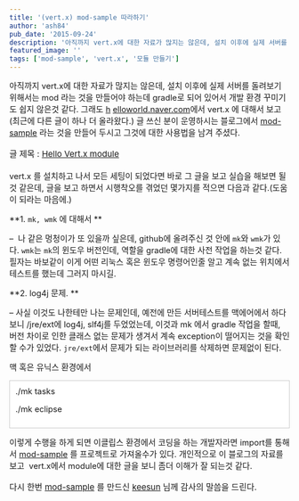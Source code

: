 ```yaml
---
title: '(vert.x) mod-sample 따라하기'
author: 'ash84'
pub_date: '2015-09-24'
description: '아직까지 vert.x에 대한 자료가 많지는 않은데, 설치 이후에 실제 서버를 돌려보기 위해서는 mod 라는 것을 만들어야 하는데 gradle로 되어 있어서 개발 환경 꾸미기도 쉽지 않은것 같다. 그래도 [h](http://helloworld.naver.com) [elloworld.naver.com](http://helloworld.naver.com)에서 vert.x 에 대해서 보고 (최근에 다른 글이 하나 더 올라왔다.) 글 쓰신 분이 운영하시는 블로그에서 [mod-sampl'
featured_image: ''
tags: ['mod-sample', 'vert.x', '모듈 만들기']
---
```



<span style="font-size: 11pt;">아직까지 vert.x에 대한 자료가 많지는 않은데, 설치 이후에 실제 서버를 돌려보기 위해서는 mod 라는 것을 만들어야 하는데 gradle로 되어 있어서 개발 환경 꾸미기도 쉽지 않은것 같다. 그래도 [h](http://helloworld.naver.com) [elloworld.naver.com](http://helloworld.naver.com)에서 vert.x 에 대해서 보고 (최근에 다른 글이 하나 더 올라왔다.) 글 쓰신 분이 운영하시는 블로그에서 [mod-sample](https://github.com/keesun/mod-sample) 라는 것을 만들어 두시고 그것에 대한 사용법을 남겨 주셨다. </span>

<span style="font-size: 11pt;">  
</span>

<span style="font-size: 15px; line-height: 29px;">글 제목 : [Hello Vert.x module](http://whiteship.me/?p=13619) </span>

<span style="font-size: 11pt;">vert.x 를 설치하고 나서 모든 세팅이 되었다면 바로 그 글을 보고 실습을 해보면 될것 같은데, 글을 보고 하면서 시행착오를 겪었던 몇가지를 적으면 다음과 같다.(도움이 되라는 마음에.)</span>

<span style="font-size: 11pt;">**1. `mk, wmk` 에 대해서 **</span>

<span style="font-size: 11pt;">–  나 같은 멍청이가 또 있을까 싶은데, github에 올려주신 것 안에 `mk`와 `wmk`가 있다. `wmk`는 `mk`의 윈도우 버전인데, 역할을 gradle에 대한 사전 작업을 하는것 같다. 필자는 바보같이 이게 어떤 리눅스 혹은 윈도우 명령어인줄 알고 계속 없는 위치에서 테스트를 했는데 그러지 마시길. </span>

<span style="font-size: 11pt;">**2. log4j 문제. **</span>

<span style="font-size: 11pt;">– 사실 이것도 나한테만 나는 문제인데, 예전에 만든 서버테스트를 맥에어에서 하다 보니 /jre/ext에 log4j, slf4j를 두었었는데, 이것과 mk 에서 gradle 작업을 할때, 버전 차이로 인한 클래스 없는 문제가 생겨서 계속 exception이 떨어지는 것을 확인 할 수가 있었다. `jre/ext`에서 문제가 되는 라이브러리를 삭제하면 문제없이 된다. </span>

<span style="font-size: 11pt;">맥 혹은 유닉스 환경에서 </span>

<div class="txc-textbox" style="border: 1px solid rgb(203, 203, 203); background-color: rgb(255, 255, 255); padding: 10px;"><span style="font-size: 11pt;">./mk tasks</span>

<span style="font-size: 11pt;">./mk eclipse</span>

</div><span style="font-size: 11pt;">  
</span>

<span style="font-size: 11pt;">이렇게 수행을 하게 되면 이클립스 환경에서 코딩을 하는 개발자라면 import를 통해서 [mod-sample](https://github.com/keesun/mod-sample) 를 프로젝트로 가져올수가 있다. 개인적으로 이 블로그의 자료를 보고  vert.x에서 module에 대한 글을 보니 좀더 이해가 잘 되는것 같다. </span>

<span style="font-size: 11pt;">  
</span>

<span style="font-size: 15px; line-height: 29px;">다시 한번 [mod-sample](https://github.com/keesun/mod-sample) 를 만드신 [keesun](https://github.com/keesun) 님께 감사의 말씀을 드린다. </span>



